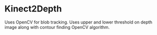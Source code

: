 Kinect2Depth
============

Uses OpenCV for blob tracking. Uses upper and lower threshold on depth image along with contour finding OpenCV algorithm.  
